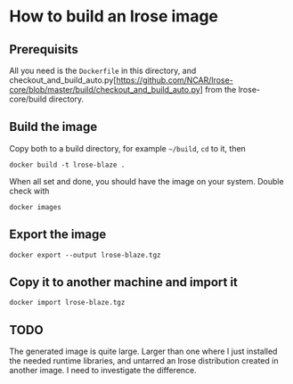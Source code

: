 # How to build an lrose image

## Prerequisits

All you need is the `Dockerfile` in this directory, and
checkout_and_build_auto.py[https://github.com/NCAR/lrose-core/blob/master/build/checkout_and_build_auto.py] from the lrose-core/build directory.

## Build the image

Copy both to a build directory, for example `~/build`, `cd` to it,
then

`docker build -t lrose-blaze .`

When all set and done, you should have the image on your
system. Double check with

`docker images`

## Export the image

`docker export --output lrose-blaze.tgz`

## Copy it to another machine and import it

`docker import lrose-blaze.tgz`

## TODO

The generated image is quite large. Larger than one where I just
installed the needed runtime libraries, and untarred an lrose
distribution created in another image. I need to investigate the
difference.




